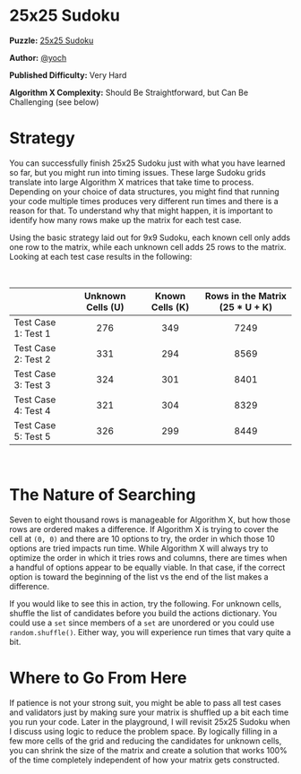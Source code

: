# 25x25 Sudoku

__Puzzle:__ [25x25 Sudoku](https://www.codingame.com/training/expert/25x25-sudoku)

__Author:__ [@yoch](https://www.codingame.com/profile/14a6f9fb972f723d06789c969370ff2e7411725)

__Published Difficulty:__ Very Hard

__Algorithm X Complexity:__ Should Be Straightforward, but Can Be Challenging (see below)

# Strategy

You can successfully finish 25x25 Sudoku just with what you have learned so far, but you might run into timing issues. These large Sudoku grids translate into large Algorithm X matrices that take time to process. Depending on your choice of data structures, you might find that running your code multiple times produces very different run times and there is a reason for that. To understand why that might happen, it is important to identify how many rows make up the matrix for each test case.

Using the basic strategy laid out for 9x9 Sudoku, each known cell only adds one row to the matrix, while each unknown cell adds 25 rows to the matrix. Looking at each test case results in the following:

<BR>

| | Unknown Cells (U)          | Known Cells (K)              | Rows in the Matrix (25 * U + K)|
|:--|:----:|:-------------------:|:----:|
| Test Case 1: Test 1|276|349|7249|
| Test Case 2: Test 2|331|294|8569|
| Test Case 3: Test 3|324|301|8401|
| Test Case 4: Test 4|321|304|8329|
| Test Case 5: Test 5|326|299|8449|

<BR>

# The Nature of Searching

Seven to eight thousand rows is manageable for Algorithm X, but how those rows are ordered makes a difference. If Algorithm X is trying to cover the cell at `(0, 0)` and there are 10 options to try, the order in which those 10 options are tried impacts run time. While Algorithm X will always try to optimize the order in which it tries rows and columns, there are times when a handful of options appear to be equally viable. In that case, if the correct option is toward the beginning of the list vs the end of the list makes a difference.

If you would like to see this in action, try the following. For unknown cells, shuffle the list of candidates before you build the actions dictionary. You could use a `set` since members of a `set` are unordered or you could use `random.shuffle()`. Either way, you will experience run times that vary quite a bit.

# Where to Go From Here

If patience is not your strong suit, you might be able to pass all test cases and validators just by making sure your matrix is shuffled up a bit each time you run your code. Later in the playground, I will revisit 25x25 Sudoku when I discuss using logic to reduce the problem space. By logically filling in a few more cells of the grid and reducing the candidates for unknown cells, you can shrink the size of the matrix and create a solution that works 100% of the time completely independent of how your matrix gets constructed.

